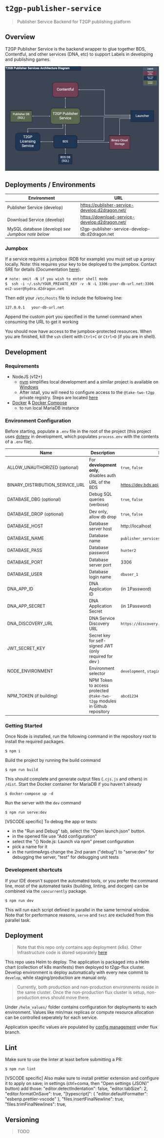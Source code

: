 # `t2gp-publisher-service`

> Publisher Service Backend for T2GP publishing platform

## Overview

T2GP Publisher Service is the backend wrapper to glue together BDS, Contentful, and other services (DNA, etc) to support Labels in developing and publishing games.

![](docs/architecture_diagram.jpg)

## Deployments / Environments

| Environment | URL |
|-------------|-----|
| Publisher Service (develop) | https://publisher-service-develop.d2dragon.net/ |
| Download Service (develop) | https://download-service-develop.d2dragon.net/ |
| MySQL database (develop) *see Jumpbox note below* | t2gp-publisher-service-develop-db.d2dragon.net |

### Jumpbox

If a service requires a jumpbox (RDB for example) you must set up a proxy locally. Note: this requires your key to be deployed to the jumpbox. Contact SRE for details (Documentation [here](https://paper.dropbox.com/doc/D2C-Jumpbox-Setup-Instructions--BIZp8JXgVjaEzy0zfKTxvJSkAQ-yRFIDZ66gkmFjfA6V44Kp)).

```shell
# note: omit -N if you wish to enter shell mode
$  ssh -i ~/.ssh/YOUR_PRIVATE_KEY -v -N -L 3306:your-db-url.net:3306 ec2-user@hydra.d2dragon.net
```

Then edit your `/etc/hosts` file to include the following line:

```hosts
127.0.0.1   your-db-url.net
```

Append the custom port you specified in the tunnel command when consuming the URL to get it working

You should now have access to the jumpbox-protected resources. When you are finished, kill the `ssh` client with `Ctrl+C` or `Ctrl+D` (if you are in shell).


## Development

### Requirements

- NodeJS (v12+)
  - [nvm](https://github.com/nvm-sh/nvm) simplifies local development and a similar project is available on [Windows](https://github.com/coreybutler/nvm-windows)
  - After istall, you will need to configure access to the `@take-two-t2gp` private registry. Steps are located [here](https://hub.gametools.dev/display/TGP/T2GP+Engineering+Getting+Started)
- [Docker](https://www.docker.com/) & [Docker Compose](https://docs.docker.com/compose/)
  - to run local MariaDB instance

### Environment Configuration

Before starting, populate a `.env` file in the root of the project (this project uses [dotenv](https://www.npmjs.com/package/dotenv) in development, which populates `process.env` with the contents of a `.env` file).

| Name                            | Description                                                                 | Example                  |
| --------------------------------| --------------------------------------------------------------------------- | ------------------------ |
| ALLOW_UNAUTHORIZED (optional)   | For **development only**, disables auth | `true`, `false` |
| BINARY_DISTRIBUTION_SERVICE_URL | URL of the BDS            |  https://dev.bds.api.2kcoretech.online/api/v1.0 |
| DATABASE_DBG (optional)         | Debug SQL queries (verbose)  | `true`, `false` |
| DATABASE_DROP (optional)        | Dev only, allow db drop | `true`, `false`          |
| DATABASE_HOST                   | Database server host | http://localhost         |
| DATABASE_NAME                   | Database name | `publisher_services_dev` |
| DATABASE_PASS                   | Database password | `hunter2`                |
| DATABASE_PORT                   | Database server port | 3306                     |
| DATABASE_USER                   | Database login name | `dbuser_1`               |
| DNA_APP_ID                      | DNA Application ID | (in 1Password) |
| DNA_APP_SECRET                  | DNA Application Secret | (in 1Password) |
| DNA_DISCOVERY_URL               | DNA Service Discovery URL | `https://discovery.api.2kcoretech.online` |
| JWT_SECRET_KEY                  | Secret key for self-signed JWT (only required for dev ) | |
| NODE_ENVIRONMENT                | Environment selector | `development`, `staging`, `production`, `test` |
| NPM_TOKEN (if building)         | NPM Token to access protected `@take-two-t2gp` modules in Github repository | `abcd1234`               |

### Getting Started

Once Node is installed, run the following command in the repository root to install the required packages.

    $ npm i

Build the project by running the build command

    $ npm run build

This should complete and generate output files (`.cjs.js` and others) in `/dist`. Start the Docker container for MariaDB if you haven't already

    $ docker-compose up -d

Run the server with the `dev` command

    $ npm run serve:dev

[VSCODE specific] To debug the app or tests:

- in the "Run and Debug" tab, select the "Open launch.json" button.
- in the opened file use "Add configuration"
- select the "{} Node.js: Launch via npm" preset configuration
- pick a name for it
- in the runtimeArgs change the 2nd param ("debug") to "serve:dev" for debugging the server, "test" for debugging unit tests

### Development shortcuts

If your IDE doesn't support the automated tools, or you prefer the command line, most of the automated tasks (building, linting, and docgen) can be combined via the `concurrently` package.

    $ npm run dev

This will run each script defined in parallel in the same terminal window. Note that for performance reasons, `serve` and `test` are excluded from this parallel task.

## Deployment

> Note that this repo only contains app deployment (k8s). 
> Other Infrastructure code is stored separately [here](https://github.com/take-two-t2gp/t2gp-publisher-service-infrastructure/)

This repo uses Helm to deploy. The application is packaged into a Helm chart (collection of k8s manifests) then deployed to t2gp-flux cluster. Develop environment is deploy automatically with every new commit to `develop`, while staging/production are manual only.

> Currently, both production and non-production environments reside in the same cluster. Once the non-production flux cluster is setup, non-production envs should move there.

Under `/helm_values/` folder contains configuration for deployments to each environment. Values like min/max replicas or compute resource allocation can be controlled seperately for each service. 

Application specific values are populated by [config management](https://github.com/take-two-t2gp/d2c-config-mgmt/) under flux branch.

## Lint

Make sure to use the linter at least before submitting a PR:

    $ npm run lint

[VSCODE specific] Also make sure to install prettier extension and configure it to apply on save; in settings (ctrl+coma, then "Open settings (JSON)" button) add those:
"editor.detectIndentation": false,
"editor.tabSize": 2,
"editor.formatOnSave": true,
"[typescript]": {
"editor.defaultFormatter": "esbenp.prettier-vscode"
},
"files.insertFinalNewline": true,
"files.trimFinalNewlines": true,

## Versioning

> TODO
